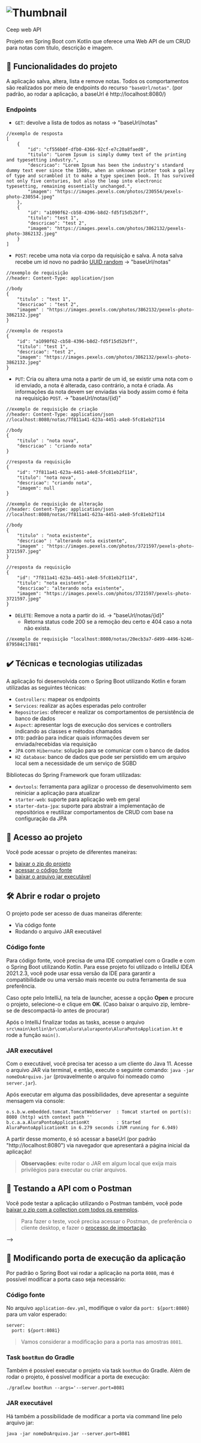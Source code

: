 # ![Thumbnail](https://user-images.githubusercontent.com/8989346/148251088-b6b4797e-a228-4d92-b049-a94d9d163dfd.png)

Ceep web API

Projeto em Spring Boot com Kotlin que oferece uma Web API de um CRUD para notas com título, descrição e imagem.

## 🔨 Funcionalidades do projeto

A aplicação salva, altera, lista e remove notas. Todos os comportamentos são realizados por meio de endpoints do recurso `"baseUrl/notas"`. (por padrão, ao rodar a aplicação, a baseUrl é http://localhost:8080/)

### Endpoints

- `GET`: devolve a lista de todos as notass -> "baseUrl/notas"
```
//exemplo de resposta
[
    {
        "id": "cf556b0f-dfb0-4366-92cf-e7c20a8faed0",
        "titulo": "Lorem Ipsum is simply dummy text of the printing and typesetting industry.",
        "descricao": "Lorem Ipsum has been the industry's standard dummy text ever since the 1500s, when an unknown printer took a galley of type and scrambled it to make a type specimen book. It has survived not only five centuries, but also the leap into electronic typesetting, remaining essentially unchanged.",
        "imagem": "https://images.pexels.com/photos/230554/pexels-photo-230554.jpeg"
    },
    {
        "id": "a1090f62-cb58-4396-b8d2-fd5f15d52bff",
        "titulo": "test 1",
        "descricao": "test 2",
        "imagem": "https://images.pexels.com/photos/3862132/pexels-photo-3862132.jpeg"
    }
]
```

- `POST`: recebe uma nota via corpo da requisição e salva. A nota salva recebe um id novo no padrão [UUID random](https://en.wikipedia.org/wiki/Universally_unique_identifier#:~:text=security%20credentials.%5B1%5D-,Version%204,-(random)%5Bedit%5D) -> "baseUrl/notas"
```
//exemplo de requisição
//header: Content-Type: application/json

//body
{
    "titulo" : "test 1",
    "descricao" : "test 2",
    "imagem" : "https://images.pexels.com/photos/3862132/pexels-photo-3862132.jpeg"
}
```

```
//exemplo de resposta
{
    "id": "a1090f62-cb58-4396-b8d2-fd5f15d52bff",
    "titulo": "test 1",
    "descricao": "test 2",
    "imagem": "https://images.pexels.com/photos/3862132/pexels-photo-3862132.jpeg"
}
```

- `PUT`: Cria ou altera uma nota a partir de um id, se existir uma nota com o id enviado, a nota é alterada, caso contrário, a nota é criada. As informações da nota devem ser enviadas via body assim como é feita na requisição `POST`. -> "baseUrl/notas/{id}"

```
//exemplo de requisição de criação
//header: Content-Type: application/json
//localhost:8080/notas/7f811a41-623a-4451-a4e8-5fc81eb2f114

//body
{
    "titulo" : "nota nova",
    "descricao" : "criando nota"
}

//resposta da requisição
{
    "id": "7f811a41-623a-4451-a4e8-5fc81eb2f114",
    "titulo": "nota nova",
    "descricao": "criando nota",
    "imagem": null
}

//exemplo de requisição de alteração
//header: Content-Type: application/json
//localhost:8080/notas/7f811a41-623a-4451-a4e8-5fc81eb2f114

//body
{
    "titulo" : "nota existente",
    "descricao" : "alterando nota existente",
    "imagem" : "https://images.pexels.com/photos/3721597/pexels-photo-3721597.jpeg"
}

//resposta da requisição
{
    "id": "7f811a41-623a-4451-a4e8-5fc81eb2f114",
    "titulo": "nota existente",
    "descricao": "alterando nota existente",
    "imagem": "https://images.pexels.com/photos/3721597/pexels-photo-3721597.jpeg"
}
```

- `DELETE`: Remove a nota a partir do id. -> "baseUrl/notas/{id}"
    - Retorna status code 200 se a remoção deu certo e 404 caso a nota não exista.

```
//exemplo de requisição "localhost:8080/notas/20ecb3a7-d499-4496-b246-879584c17881"
```

## ✔️ Técnicas e tecnologias utilizadas

A aplicação foi desenvolvida com o Spring Boot utilizando Kotlin e foram utilizadas as seguintes técnicas:

- `Controllers`: mapear os endpoints 
- `Services`: realizar as ações esperadas pelo controller
- `Repositories`: oferecer e realizar os comportamentos de persistência de banco de dados
- `Aspect`: apresentar logs de execução dos services e controllers indicando as classes e métodos chamados
- `DTO`: padrão para indicar quais informações devem ser enviada/recebidas via requisição
- `JPA` com `Hibernate`: solução para se comunicar com o banco de dados
- `H2 database`: banco de dados que pode ser persistido em um arquivo local sem a necessidade de um serviço de SGBD

Bibliotecas do Spring Framework que foram utilizadas:

- `devtools`: ferramenta para agilizar o processo de desenvolvimento sem reiniciar a aplicação para atualizar
- `starter-web`: suporte para aplicação web em geral
- `starter-data-jpa`: suporte para abstrair a implementação de repositórios e reutilizar comportamentos de CRUD com base na configuração da JPA

## 📁 Acesso ao projeto

Você pode acessar o projeto de diferentes maneiras:
- [baixar o zip do projeto](https://github.com/alura-cursos/ceep-web-api/archive/refs/heads/dev.zip)
- [acessar o código fonte](https://github.com/alura-cursos/ceep-web-api/tree/dev)
- [baixar o arquivo jar executável](https://github.com/alura-cursos/ceep-web-api/releases/download/0.0.1/server.jar)

## 🛠️ Abrir e rodar o projeto

O projeto pode ser acesso de duas maneiras diferente:

- Via código fonte
- Rodando o arquivo JAR executável

### Código fonte

Para código fonte, você precisa de uma IDE compatível com o Gradle e com o Spring Boot utilizando Kotlin. Para esse projeto foi utilizado o IntelliJ IDEA 2021.2.3, você pode usar essa versão da IDE para garantir a compatibilidade ou uma versão mais recente ou outra ferramenta de sua preferência. 

Caso opte pelo IntelliJ, na tela de launcher, acesse a opção **Open** e procure o projeto, selecione-o e clique em **OK**. (Caso baixar o arquivo zip, lembre-se de descompactá-lo antes de procurar)

Após o IntelliJ finalizar todas as tasks, acesse o arquivo `src\main\kotlin\br\com\alura\aluraponto\AluraPontoApplication.kt` e rode a função `main()`.

### JAR executável

Com o executável, você precisa ter acesso a um cliente do Java 11. Acesse o arquivo JAR via terminal, e então, execute o seguinte comando: `java -jar nomeDoArquivo.jar` (provavelmente o arquivo foi nomeado como `server.jar`). 

Após executar em alguma das possibilidades, deve apresentar a seguinte mensagem via console:

```
o.s.b.w.embedded.tomcat.TomcatWebServer  : Tomcat started on port(s): 8080 (http) with context path ''
b.c.a.a.AluraPontoApplicationKt          : Started AluraPontoApplicationKt in 6.279 seconds (JVM running for 6.949)
```

A partir desse momento, é só acessar a baseUrl (por padrão "http://localhost:8080") via navegador que apresentará a página inicial da aplicação!

> **Observações**: evite rodar o JAR em algum local que exija mais privilégios para executar ou criar arquivos.

## 🧪 Testando a API com o Postman

Você pode testar a aplicação utilizando o Postman também, você pode [baixar o zip com a collection com todos os exemplos](https://github.com/alura-cursos/ceep-web-api/archive/refs/heads/postman.zip). 

> Para fazer o teste, você precisa acessar o Postman, de preferência o cliente desktop, e fazer o [processo de importação](https://learning.postman.com/docs/getting-started/importing-and-exporting-data/#importing-data-into-postman).

-->

## 📝 Modificando porta de execução da aplicação

Por padrão o Spring Boot vai rodar a aplicação na porta `8080`, mas é possível modificar a porta caso seja necessário:

### Código fonte

No arquivo `application-dev.yml`, modifique o valor da `port: ${port:8080}` para um valor esperado:

```
server:
  port: ${port:8081}
```

> Vamos considerar a modificação para a porta nas amostras `8081`.

### Task `bootRun` do Gradle

Também é possível executar o projeto via task `bootRun` do Gradle. Além de rodar o projeto, é possível modificar a porta de execução:

```
./gradlew bootRun --args='--server.port=8081
```

### JAR executável

Há também a possibilidade de modificar a porta via command line pelo arquivo jar:

```
java -jar nomeDoArquivo.jar --server.port=8081
```

